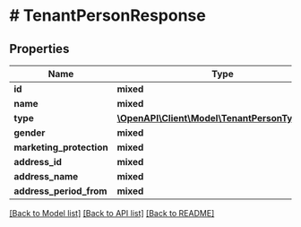 # # TenantPersonResponse

## Properties

Name | Type | Description | Notes
------------ | ------------- | ------------- | -------------
**id** | **mixed** |  |
**name** | **mixed** |  |
**type** | [**\OpenAPI\Client\Model\TenantPersonTypeEnum**](TenantPersonTypeEnum.md) |  |
**gender** | **mixed** |  | [optional]
**marketing_protection** | **mixed** |  | [optional]
**address_id** | **mixed** |  | [optional]
**address_name** | **mixed** |  | [optional]
**address_period_from** | **mixed** |  | [optional]

[[Back to Model list]](../../README.md#models) [[Back to API list]](../../README.md#endpoints) [[Back to README]](../../README.md)
